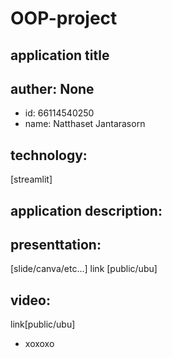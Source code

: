 # OOP-project

## application title

## auther: None

  * id: 66114540250
  * name: Natthaset Jantarasorn
     
## technology:
[streamlit]

## application description:

## presenttation: 
[slide/canva/etc...] link [public/ubu]

## video: 
link[public/ubu]

* xoxoxo
